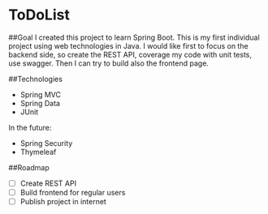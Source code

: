 # ToDoList

##Goal
I created this project to learn Spring Boot. This is my first individual project using web technologies in Java.
I would like first to focus on the backend side, so create the REST API, coverage my code with unit tests, use swagger. 
Then I can try to build also the frontend page.

##Technologies
- Spring MVC
- Spring Data
- JUnit

In the future:
- Spring Security
- Thymeleaf

##Roadmap
- [ ] Create REST API
- [ ] Build frontend for regular users
- [ ] Publish project in internet
